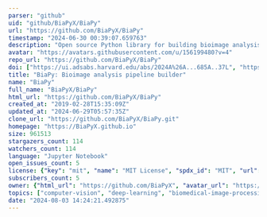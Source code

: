 ```yaml
---
parser: "github"
uid: "github/BiaPyX/BiaPy"
url: "https://github.com/BiaPyX/BiaPy"
timestamp: "2024-06-30 00:39:07.659763"
description: "Open source Python library for building bioimage analysis pipelines"
avatar: "https://avatars.githubusercontent.com/u/156199480?v=4"
repo_url: "https://github.com/BiaPyX/BiaPy"
doi: ["https://ui.adsabs.harvard.edu/abs/2024A%26A...685A..37L", "https://ieeexplore.ieee.org/abstract/document/10230593", "https://ui.adsabs.harvard.edu/abs/2024ascl.soft06016F/abstract"]
title: "BiaPy: Bioimage analysis pipeline builder"
name: "BiaPy"
full_name: "BiaPyX/BiaPy"
html_url: "https://github.com/BiaPyX/BiaPy"
created_at: "2019-02-28T15:35:09Z"
updated_at: "2024-06-29T05:57:35Z"
clone_url: "https://github.com/BiaPyX/BiaPy.git"
homepage: "https://BiaPyX.github.io"
size: 961513
stargazers_count: 114
watchers_count: 114
language: "Jupyter Notebook"
open_issues_count: 5
license: {"key": "mit", "name": "MIT License", "spdx_id": "MIT", "url": "https://api.github.com/licenses/mit", "node_id": "MDc6TGljZW5zZTEz"}
subscribers_count: 5
owner: {"html_url": "https://github.com/BiaPyX", "avatar_url": "https://avatars.githubusercontent.com/u/156199480?v=4", "login": "BiaPyX", "type": "Organization"}
topics: ["computer-vision", "deep-learning", "biomedical-image-processing", "segmentation", "convolutional-neural-networks", "image-segmentation", "medical-imaging", "semantic-segmentation", "classification", "instance-segmentation", "object-detection", "image-processing", "machine-learning", "denoising", "self-supervised-learning", "super-resolution", "python", "pytorch"]
date: "2024-08-03 14:24:21.492875"
---
```

